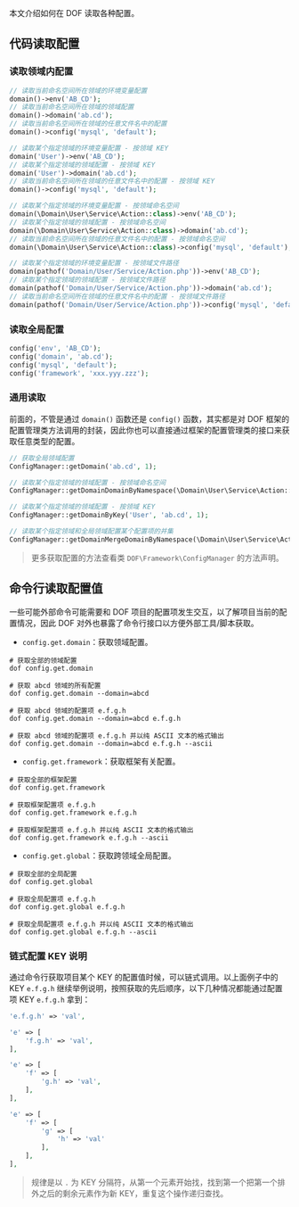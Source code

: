 <!-- toc -->

本文介绍如何在 DOF 读取各种配置。

## 代码读取配置

### 读取领域内配置

``` php
// 读取当前命名空间所在领域的环境变量配置
domain()->env('AB_CD');
// 读取当前命名空间所在领域的领域配置
domain()->domain('ab.cd');
// 读取当前命名空间所在领域的任意文件名中的配置
domain()->config('mysql', 'default');

// 读取某个指定领域的环境变量配置 - 按领域 KEY
domain('User')->env('AB_CD');
// 读取某个指定领域的领域配置 - 按领域 KEY
domain('User')->domain('ab.cd');
// 读取当前命名空间所在领域的任意文件名中的配置 - 按领域 KEY
domain()->config('mysql', 'default');

// 读取某个指定领域的环境变量配置 - 按领域命名空间
domain(\Domain\User\Service\Action::class)->env('AB_CD');
// 读取某个指定领域的领域配置 - 按领域命名空间
domain(\Domain\User\Service\Action::class)->domain('ab.cd');
// 读取当前命名空间所在领域的任意文件名中的配置 - 按领域命名空间
domain(\Domain\User\Service\Action::class)->config('mysql', 'default');

// 读取某个指定领域的环境变量配置 - 按领域文件路径
domain(pathof('Domain/User/Service/Action.php'))->env('AB_CD');
// 读取某个指定领域的领域配置 - 按领域文件路径
domain(pathof('Domain/User/Service/Action.php'))->domain('ab.cd');
// 读取当前命名空间所在领域的任意文件名中的配置 - 按领域文件路径
domain(pathof('Domain/User/Service/Action.php'))->config('mysql', 'default');
```

### 读取全局配置

``` php
config('env', 'AB_CD');
config('domain', 'ab.cd');
config('mysql', 'default');
config('framework', 'xxx.yyy.zzz');
```

### 通用读取

前面的，不管是通过 `domain()` 函数还是 `config()` 函数，其实都是对 DOF 框架的配置管理类方法调用的封装，因此你也可以直接通过框架的配置管理类的接口来获取任意类型的配置。

``` php
// 获取全局领域配置
ConfigManager::getDomain('ab.cd', 1);

// 读取某个指定领域的领域配置 - 按领域命名空间
ConfigManager::getDomainDomainByNamespace(\Domain\User\Service\Action::class, 'ab.cd', 1);

// 读取某个指定领域的领域配置 - 按领域 KEY
ConfigManager::getDomainByKey('User', 'ab.cd', 1);

// 读取某个指定领域和全局领域配置某个配置项的并集
ConfigManager::getDomainMergeDomainByNamespace(\Domain\User\Service\Action::class, 'ab.cd', 1);
```

> 更多获取配置的方法查看类 `DOF\Framework\ConfigManager` 的方法声明。

## 命令行读取配置值

一些可能外部命令可能需要和 DOF 项目的配置项发生交互，以了解项目当前的配置情况，因此 DOF 对外也暴露了命令行接口以方便外部工具/脚本获取。

- `config.get.domain`：获取领域配置。

``` shell
# 获取全部的领域配置
dof config.get.domain

# 获取 abcd 领域的所有配置
dof config.get.domain --domain=abcd

# 获取 abcd 领域的配置项 e.f.g.h
dof config.get.domain --domain=abcd e.f.g.h

# 获取 abcd 领域的配置项 e.f.g.h 并以纯 ASCII 文本的格式输出
dof config.get.domain --domain=abcd e.f.g.h --ascii
```

- `config.get.framework`：获取框架有关配置。

``` shell
# 获取全部的框架配置
dof config.get.framework

# 获取框架配置项 e.f.g.h
dof config.get.framework e.f.g.h

# 获取框架配置项 e.f.g.h 并以纯 ASCII 文本的格式输出
dof config.get.framework e.f.g.h --ascii
```

- `config.get.global`：获取跨领域全局配置。

``` shell
# 获取全部的全局配置
dof config.get.global

# 获取全局配置项 e.f.g.h
dof config.get.global e.f.g.h

# 获取全局配置项 e.f.g.h 并以纯 ASCII 文本的格式输出
dof config.get.global e.f.g.h --ascii
```

### 链式配置 KEY 说明

通过命令行获取项目某个 KEY 的配置值时候，可以链式调用。以上面例子中的 KEY `e.f.g.h` 继续举例说明，按照获取的先后顺序，以下几种情况都能通过配置项 KEY `e.f.g.h` 拿到：

``` php
'e.f.g.h' => 'val',

'e' => [
    'f.g.h' => 'val',
],

'e' => [
    'f' => [
        'g.h' => 'val',
    ],
],

'e' => [
    'f' => [
        'g' => [
            'h' => 'val'
        ],
    ],
],
```

> 规律是以 `.` 为 KEY 分隔符，从第一个元素开始找，找到第一个把第一个排外之后的剩余元素作为新 KEY，重复这个操作递归查找。
